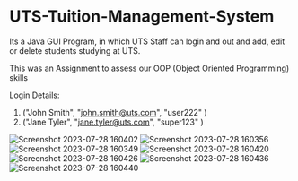 # UTS-Tuition-Management-System
Its a Java GUI Program, in which UTS Staff can login and out and add, edit or delete students studying at UTS.

This was an Assignment to assess our OOP (Object Oriented Programming) skills

Login Details:

1. ("John Smith", "john.smith@uts.com", "user222"  )
2. ("Jane Tyler", "jane.tyler@uts.com", "super123" )

![Screenshot 2023-07-28 160402](https://github.com/ahmyk9/UTS-Tuition-Management-System/assets/61839237/6b70176f-3623-464a-a4af-1c353e56faff)
![Screenshot 2023-07-28 160356](https://github.com/ahmyk9/UTS-Tuition-Management-System/assets/61839237/5603dfa0-c4e5-48f7-92e8-4c046cbc13d3)
![Screenshot 2023-07-28 160349](https://github.com/ahmyk9/UTS-Tuition-Management-System/assets/61839237/3530091f-e942-42c5-b0a9-46b76a78e05f)
![Screenshot 2023-07-28 160420](https://github.com/ahmyk9/UTS-Tuition-Management-System/assets/61839237/cbac46a3-404a-4e43-bfff-28925a95e4c5)
![Screenshot 2023-07-28 160426](https://github.com/ahmyk9/UTS-Tuition-Management-System/assets/61839237/10274eaf-0be7-4ae7-bb6e-202cf89467f4)
![Screenshot 2023-07-28 160436](https://github.com/ahmyk9/UTS-Tuition-Management-System/assets/61839237/1e271b6f-5588-4ba8-a50f-b5998e59c05e)
![Screenshot 2023-07-28 160440](https://github.com/ahmyk9/UTS-Tuition-Management-System/assets/61839237/b9b7596e-2531-4b66-842c-b59d4e939466)
